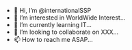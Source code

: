 - 👋 Hi, I’m @internationalSSP
- 👀 I’m interested in WorldWide Interest...
- 🌱 I’m currently learning IT...
- 💞️ I’m looking to collaborate on XXX...
- 📫 How to reach me ASAP...

<!---
internationalSSP/internationalSSP is a ✨ special ✨ repository because its `README.md` (this file) appears on your GitHub profile.
You can click the Preview link to take a look at your changes.
--->
